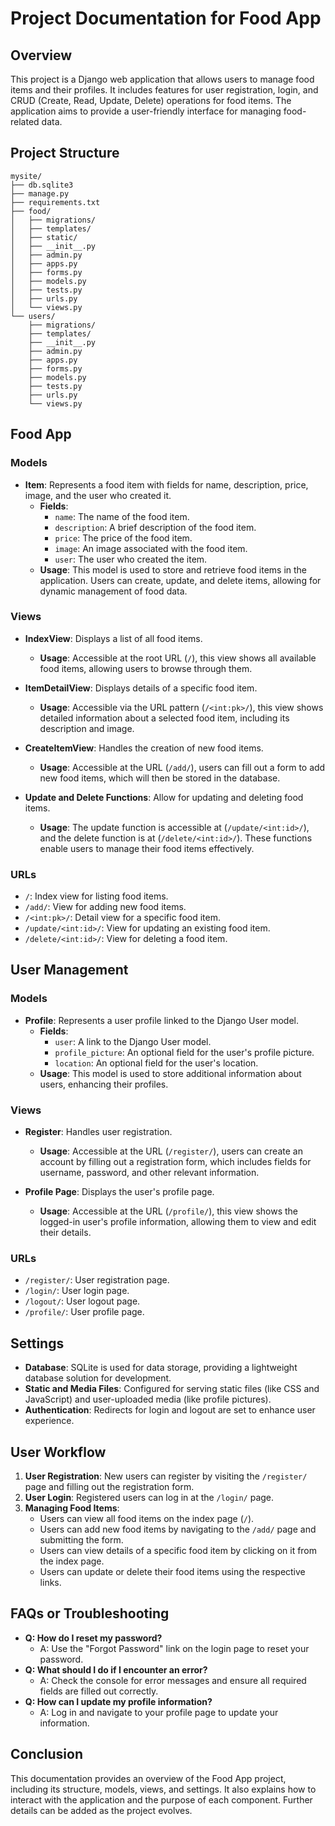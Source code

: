 # Project Documentation for Food App

## Overview
This project is a Django web application that allows users to manage food items and their profiles. It includes features for user registration, login, and CRUD (Create, Read, Update, Delete) operations for food items. The application aims to provide a user-friendly interface for managing food-related data.

## Project Structure
```
mysite/
├── db.sqlite3
├── manage.py
├── requirements.txt
├── food/
│   ├── migrations/
│   ├── templates/
│   ├── static/
│   ├── __init__.py
│   ├── admin.py
│   ├── apps.py
│   ├── forms.py
│   ├── models.py
│   ├── tests.py
│   ├── urls.py
│   └── views.py
└── users/
    ├── migrations/
    ├── templates/
    ├── __init__.py
    ├── admin.py
    ├── apps.py
    ├── forms.py
    ├── models.py
    ├── tests.py
    ├── urls.py
    └── views.py
```

## Food App
### Models
- **Item**: Represents a food item with fields for name, description, price, image, and the user who created it.
  - **Fields**:
    - `name`: The name of the food item.
    - `description`: A brief description of the food item.
    - `price`: The price of the food item.
    - `image`: An image associated with the food item.
    - `user`: The user who created the item.
  - **Usage**: This model is used to store and retrieve food items in the application. Users can create, update, and delete items, allowing for dynamic management of food data.

### Views
- **IndexView**: Displays a list of all food items.
  - **Usage**: Accessible at the root URL (`/`), this view shows all available food items, allowing users to browse through them.

- **ItemDetailView**: Displays details of a specific food item.
  - **Usage**: Accessible via the URL pattern (`/<int:pk>/`), this view shows detailed information about a selected food item, including its description and image.

- **CreateItemView**: Handles the creation of new food items.
  - **Usage**: Accessible at the URL (`/add/`), users can fill out a form to add new food items, which will then be stored in the database.

- **Update and Delete Functions**: Allow for updating and deleting food items.
  - **Usage**: The update function is accessible at (`/update/<int:id>/`), and the delete function is at (`/delete/<int:id>/`). These functions enable users to manage their food items effectively.

### URLs
- `/`: Index view for listing food items.
- `/add/`: View for adding new food items.
- `/<int:pk>/`: Detail view for a specific food item.
- `/update/<int:id>/`: View for updating an existing food item.
- `/delete/<int:id>/`: View for deleting a food item.

## User Management
### Models
- **Profile**: Represents a user profile linked to the Django User model.
  - **Fields**:
    - `user`: A link to the Django User model.
    - `profile_picture`: An optional field for the user's profile picture.
    - `location`: An optional field for the user's location.
  - **Usage**: This model is used to store additional information about users, enhancing their profiles.

### Views
- **Register**: Handles user registration.
  - **Usage**: Accessible at the URL (`/register/`), users can create an account by filling out a registration form, which includes fields for username, password, and other relevant information.

- **Profile Page**: Displays the user's profile page.
  - **Usage**: Accessible at the URL (`/profile/`), this view shows the logged-in user's profile information, allowing them to view and edit their details.

### URLs
- `/register/`: User registration page.
- `/login/`: User login page.
- `/logout/`: User logout page.
- `/profile/`: User profile page.

## Settings
- **Database**: SQLite is used for data storage, providing a lightweight database solution for development.
- **Static and Media Files**: Configured for serving static files (like CSS and JavaScript) and user-uploaded media (like profile pictures).
- **Authentication**: Redirects for login and logout are set to enhance user experience.

## User Workflow
1. **User Registration**: New users can register by visiting the `/register/` page and filling out the registration form.
2. **User Login**: Registered users can log in at the `/login/` page.
3. **Managing Food Items**:
   - Users can view all food items on the index page (`/`).
   - Users can add new food items by navigating to the `/add/` page and submitting the form.
   - Users can view details of a specific food item by clicking on it from the index page.
   - Users can update or delete their food items using the respective links.

## FAQs or Troubleshooting
- **Q: How do I reset my password?**
  - A: Use the "Forgot Password" link on the login page to reset your password.
- **Q: What should I do if I encounter an error?**
  - A: Check the console for error messages and ensure all required fields are filled out correctly.
- **Q: How can I update my profile information?**
  - A: Log in and navigate to your profile page to update your information.

## Conclusion
This documentation provides an overview of the Food App project, including its structure, models, views, and settings. It also explains how to interact with the application and the purpose of each component. Further details can be added as the project evolves.
